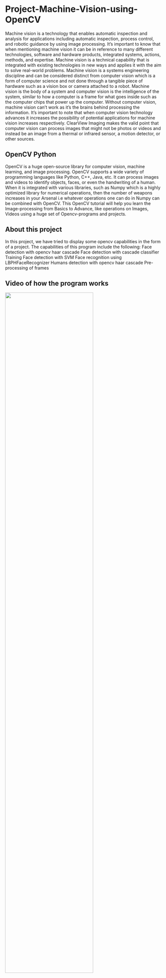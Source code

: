 # Project-Machine-Vision-using-OpenCV
Machine vision is a technology that enables automatic inspection and analysis for applications including automatic inspection, process control, and robotic guidance by using image processing. It’s important to know that when mentioning machine vision it can be in reference to many different technologies, software and hardware products, integrated systems, actions, methods, and expertise.  Machine vision is a technical capability that is integrated with existing technologies in new ways and applies it with the aim to solve real-world problems.  Machine vision is a systems engineering discipline and can be considered distinct from computer vision which is a form of computer science and not done through a tangible piece of hardware such as a vision box or camera attached to a robot.  Machine vision is the body of a system and computer vision is the intelligence of the system, similar to how a computer is a frame for what goes inside such as the computer chips that power up the computer.  Without computer vision, machine vision can’t work as it’s the brains behind processing the information. It’s important to note that when computer vision technology advances it increases the possibility of potential applications for machine vision increases respectively. ClearView Imaging makes the valid point that computer vision can process images that might not be photos or videos and instead be an image from a thermal or infrared sensor, a motion detector, or other sources.

## OpenCV Python
OpenCV is a huge open-source library for computer vision, machine learning, and image processing. OpenCV supports a wide variety of programming languages like Python, C++, Java, etc. It can process images and videos to identify objects, faces, or even the handwriting of a human. When it is integrated with various libraries, such as Numpy which is a highly optimized library for numerical operations, then the number of weapons increases in your Arsenal i.e whatever operations one can do in Numpy can be combined with OpenCV. This OpenCV tutorial will help you learn the Image-processing from Basics to Advance, like operations on Images, Videos using a huge set of Opencv-programs and projects.

## About this project
In this project, we have tried to display some opencv capabilities in the form of a project.
The capabilities of this program include the following:
Face detection with opencv haar cascade
Face detection with cascade classifier Training
Face detection with SVM
Face recognition using LBPHFaceRecognizer
Humans detection with opencv haar cascade
Pre-processing of frames

## Video of how the program works
<div align="left">
      <a href="https://youtu.be/XdQ6Uc5sDwc">
         <img src="https://i9.ytimg.com/vi_webp/XdQ6Uc5sDwc/mqdefault.webp?v=617d35d4&sqp=CJjs9IsG&rs=AOn4CLCSryfGuV7CKAivjOu3nxiB93IWMQ" style="width:75%;">
      </a>
</div>
